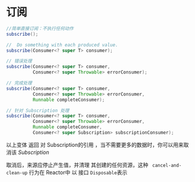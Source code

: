 # 订阅

```java
//简单直接订阅：不执行任何动作
subscribe(); 

//	Do something with each produced value.
subscribe(Consumer<? super T> consumer); 

// 错误处理
subscribe(Consumer<? super T> consumer,
          Consumer<? super Throwable> errorConsumer); 

// 完成处理
subscribe(Consumer<? super T> consumer,
          Consumer<? super Throwable> errorConsumer,
          Runnable completeConsumer); 

// 针对 Subscription 处理
subscribe(Consumer<? super T> consumer,
          Consumer<? super Throwable> errorConsumer,
          Runnable completeConsumer,
          Consumer<? super Subscription> subscriptionConsumer); 
```



以上变体 返回 对 Subscription的引用 ，当不需要更多的数据时，你可以用来取消该 *Subscription* 

取消后，来源应停止产生值，并清理 其创建的任何资源，这种 ` cancel-and-clean-up` 行为在 Reactor中 以 接口  `Disposable`表示

#### 